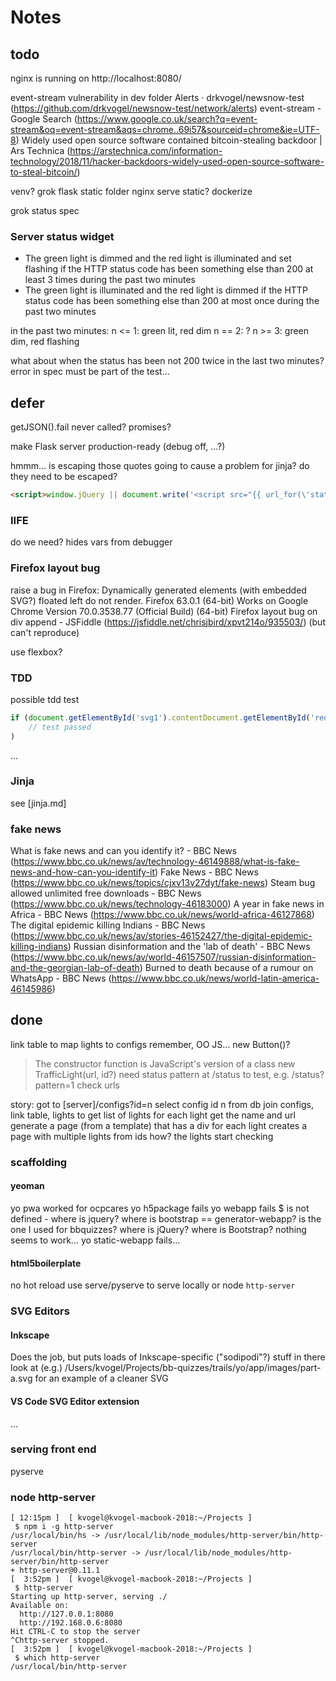 

# Notes

## todo

nginx is running on http://localhost:8080/

event-stream vulnerability in dev folder
Alerts · drkvogel/newsnow-test (https://github.com/drkvogel/newsnow-test/network/alerts)
    event-stream - Google Search (https://www.google.co.uk/search?q=event-stream&oq=event-stream&aqs=chrome..69i57&sourceid=chrome&ie=UTF-8)
        Widely used open source software contained bitcoin-stealing backdoor | Ars Technica (https://arstechnica.com/information-technology/2018/11/hacker-backdoors-widely-used-open-source-software-to-steal-bitcoin/)


venv?
grok flask static folder
nginx serve static?
dockerize

grok status spec

### Server status widget

* The green light is dimmed and the red light is illuminated and set flashing if the HTTP status code has been something else than 200 at least 3 times during the past two minutes
* The green light is illuminated and the red light is dimmed if the HTTP status code has been something else than 200 at most once during the past two minutes

in the past two minutes:
    n <= 1: green lit, red dim
    n == 2: ?
    n >= 3: green dim, red flashing

what about when the status has been not 200 twice in the last two minutes?
    error in spec must be part of the test...




## defer

getJSON().fail never called?
    promises?

make Flask server production-ready (debug off, ...?)

hmmm... is escaping those quotes going to cause a problem for jinja? do they need to be escaped?
```html
<script>window.jQuery || document.write('<script src="{{ url_for(\'static\', filename=\'js/vendor/jquery-3.3.1.min.js\') }}"><\/script>')</script>
```

### IIFE

do we need? hides vars from debugger

### Firefox layout bug

raise a bug in Firefox:
Dynamically generated elements (with embedded SVG?) floated left do not render.
Firefox 63.0.1 (64-bit)
Works on Google Chrome Version 70.0.3538.77 (Official Build) (64-bit)
Firefox layout bug on div append - JSFiddle (https://jsfiddle.net/chrisjbird/xpvt214o/935503/) (but can't reproduce)

use flexbox?


### TDD

possible tdd test

```js
if (document.getElementById('svg1').contentDocument.getElementById('redLight').css('fill') === 'red') {
    // test passed
)  
```

...

### Jinja

see [jinja.md]

### fake news

What is fake news and can you identify it? - BBC News (https://www.bbc.co.uk/news/av/technology-46149888/what-is-fake-news-and-how-can-you-identify-it)
Fake News - BBC News (https://www.bbc.co.uk/news/topics/cjxv13v27dyt/fake-news)
Steam bug allowed unlimited free downloads - BBC News (https://www.bbc.co.uk/news/technology-46183000)
A year in fake news in Africa - BBC News (https://www.bbc.co.uk/news/world-africa-46127868)
The digital epidemic killing Indians - BBC News (https://www.bbc.co.uk/news/av/stories-46152427/the-digital-epidemic-killing-indians)
Russian disinformation and the 'lab of death' - BBC News (https://www.bbc.co.uk/news/av/world-46157507/russian-disinformation-and-the-georgian-lab-of-death)
Burned to death because of a rumour on WhatsApp - BBC News (https://www.bbc.co.uk/news/world-latin-america-46145986)



## done

link table to map lights to configs
remember, OO JS...
new Button()?
>The constructor function is JavaScript's version of a class
new TrafficLight(url, id?)
need status pattern at /status to test, e.g. /status?pattern=1
check urls

story:
got to [server]/configs?id=n
select config id n from db
join configs, link table, lights to get list of lights
for each light
    get the name and url
generate a page (from a template) that has a div for each light
creates a page with multiple lights from ids
    how?
the lights start checking

### scaffolding

#### yeoman

yo pwa worked for ocpcares
yo h5package fails
yo webapp fails
    $ is not defined - where is jquery?
    where is bootstrap
    == generator-webapp? is the one I used for bbquizzes?
    where is jQuery? where is Bootstrap? nothing seems to work...
yo static-webapp fails...

#### html5boilerplate

no hot reload
use serve/pyserve to serve locally
or node `http-server`

### SVG Editors

#### Inkscape

Does the job, but puts loads of Inkscape-specific ("sodipodi"?) stuff in there
look at (e.g.) /Users/kvogel/Projects/bb-quizzes/trails/yo/app/images/part-a.svg for an example of a cleaner SVG

#### VS Code SVG Editor extension

...

### serving front end

pyserve

### node http-server

```
[ 12:15pm ]  [ kvogel@kvogel-macbook-2018:~/Projects ]
 $ npm i -g http-server
/usr/local/bin/hs -> /usr/local/lib/node_modules/http-server/bin/http-server
/usr/local/bin/http-server -> /usr/local/lib/node_modules/http-server/bin/http-server
+ http-server@0.11.1
[  3:52pm ]  [ kvogel@kvogel-macbook-2018:~/Projects ]
 $ http-server
Starting up http-server, serving ./
Available on:
  http://127.0.0.1:8080
  http://192.168.0.6:8080
Hit CTRL-C to stop the server
^Chttp-server stopped.
[  3:52pm ]  [ kvogel@kvogel-macbook-2018:~/Projects ]
 $ which http-server
/usr/local/bin/http-server
```
